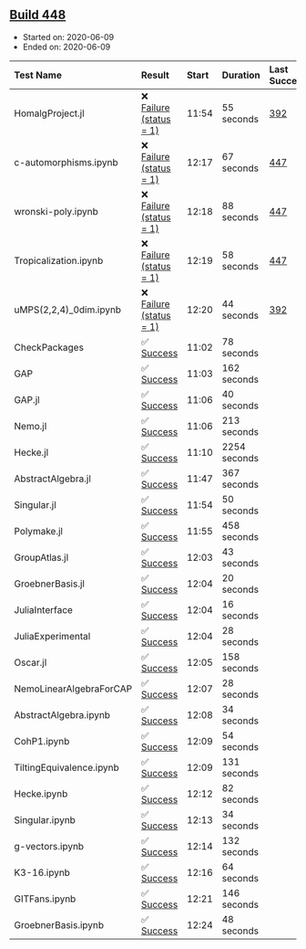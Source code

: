 ## [Build 448](https://oscarci.mathematik.uni-kl.de/job/oscar-julia-1.4/448/)

* Started on: 2020-06-09
* Ended on: 2020-06-09

| Test Name    | Result | Start | Duration | Last Success | First Failure |
|:-------------|:-------|:------|:---------|:-------------|:--------------|
| HomalgProject.jl | ❌ [Failure (status = 1)](https://oscarci.mathematik.uni-kl.de/job/oscar-julia-1.4/448/artifact/logs/build-448/HomalgProject.jl.log) | 11:54 | 55 seconds | [392](https://oscarci.mathematik.uni-kl.de/job/oscar-julia-1.4/392/) | [393](https://oscarci.mathematik.uni-kl.de/job/oscar-julia-1.4/393/) |
| c-automorphisms.ipynb | ❌ [Failure (status = 1)](https://oscarci.mathematik.uni-kl.de/job/oscar-julia-1.4/448/artifact/logs/build-448/c-automorphisms.ipynb.log) | 12:17 | 67 seconds | [447](https://oscarci.mathematik.uni-kl.de/job/oscar-julia-1.4/447/) | [448](https://oscarci.mathematik.uni-kl.de/job/oscar-julia-1.4/448/) |
| wronski-poly.ipynb | ❌ [Failure (status = 1)](https://oscarci.mathematik.uni-kl.de/job/oscar-julia-1.4/448/artifact/logs/build-448/wronski-poly.ipynb.log) | 12:18 | 88 seconds | [447](https://oscarci.mathematik.uni-kl.de/job/oscar-julia-1.4/447/) | [448](https://oscarci.mathematik.uni-kl.de/job/oscar-julia-1.4/448/) |
| Tropicalization.ipynb | ❌ [Failure (status = 1)](https://oscarci.mathematik.uni-kl.de/job/oscar-julia-1.4/448/artifact/logs/build-448/Tropicalization.ipynb.log) | 12:19 | 58 seconds | [447](https://oscarci.mathematik.uni-kl.de/job/oscar-julia-1.4/447/) | [448](https://oscarci.mathematik.uni-kl.de/job/oscar-julia-1.4/448/) |
| uMPS(2,2,4)_0dim.ipynb | ❌ [Failure (status = 1)](https://oscarci.mathematik.uni-kl.de/job/oscar-julia-1.4/448/artifact/logs/build-448/uMPS-2-2-4-_0dim.ipynb.log) | 12:20 | 44 seconds | [392](https://oscarci.mathematik.uni-kl.de/job/oscar-julia-1.4/392/) | [393](https://oscarci.mathematik.uni-kl.de/job/oscar-julia-1.4/393/) |
| CheckPackages | ✅ [Success](https://oscarci.mathematik.uni-kl.de/job/oscar-julia-1.4/448/artifact/logs/build-448/CheckPackages.log) | 11:02 | 78 seconds |  |  |
| GAP | ✅ [Success](https://oscarci.mathematik.uni-kl.de/job/oscar-julia-1.4/448/artifact/logs/build-448/GAP.log) | 11:03 | 162 seconds |  |  |
| GAP.jl | ✅ [Success](https://oscarci.mathematik.uni-kl.de/job/oscar-julia-1.4/448/artifact/logs/build-448/GAP.jl.log) | 11:06 | 40 seconds |  |  |
| Nemo.jl | ✅ [Success](https://oscarci.mathematik.uni-kl.de/job/oscar-julia-1.4/448/artifact/logs/build-448/Nemo.jl.log) | 11:06 | 213 seconds |  |  |
| Hecke.jl | ✅ [Success](https://oscarci.mathematik.uni-kl.de/job/oscar-julia-1.4/448/artifact/logs/build-448/Hecke.jl.log) | 11:10 | 2254 seconds |  |  |
| AbstractAlgebra.jl | ✅ [Success](https://oscarci.mathematik.uni-kl.de/job/oscar-julia-1.4/448/artifact/logs/build-448/AbstractAlgebra.jl.log) | 11:47 | 367 seconds |  |  |
| Singular.jl | ✅ [Success](https://oscarci.mathematik.uni-kl.de/job/oscar-julia-1.4/448/artifact/logs/build-448/Singular.jl.log) | 11:54 | 50 seconds |  |  |
| Polymake.jl | ✅ [Success](https://oscarci.mathematik.uni-kl.de/job/oscar-julia-1.4/448/artifact/logs/build-448/Polymake.jl.log) | 11:55 | 458 seconds |  |  |
| GroupAtlas.jl | ✅ [Success](https://oscarci.mathematik.uni-kl.de/job/oscar-julia-1.4/448/artifact/logs/build-448/GroupAtlas.jl.log) | 12:03 | 43 seconds |  |  |
| GroebnerBasis.jl | ✅ [Success](https://oscarci.mathematik.uni-kl.de/job/oscar-julia-1.4/448/artifact/logs/build-448/GroebnerBasis.jl.log) | 12:04 | 20 seconds |  |  |
| JuliaInterface | ✅ [Success](https://oscarci.mathematik.uni-kl.de/job/oscar-julia-1.4/448/artifact/logs/build-448/JuliaInterface.log) | 12:04 | 16 seconds |  |  |
| JuliaExperimental | ✅ [Success](https://oscarci.mathematik.uni-kl.de/job/oscar-julia-1.4/448/artifact/logs/build-448/JuliaExperimental.log) | 12:04 | 28 seconds |  |  |
| Oscar.jl | ✅ [Success](https://oscarci.mathematik.uni-kl.de/job/oscar-julia-1.4/448/artifact/logs/build-448/Oscar.jl.log) | 12:05 | 158 seconds |  |  |
| NemoLinearAlgebraForCAP | ✅ [Success](https://oscarci.mathematik.uni-kl.de/job/oscar-julia-1.4/448/artifact/logs/build-448/NemoLinearAlgebraForCAP.log) | 12:07 | 28 seconds |  |  |
| AbstractAlgebra.ipynb | ✅ [Success](https://oscarci.mathematik.uni-kl.de/job/oscar-julia-1.4/448/artifact/logs/build-448/AbstractAlgebra.ipynb.log) | 12:08 | 34 seconds |  |  |
| CohP1.ipynb | ✅ [Success](https://oscarci.mathematik.uni-kl.de/job/oscar-julia-1.4/448/artifact/logs/build-448/CohP1.ipynb.log) | 12:09 | 54 seconds |  |  |
| TiltingEquivalence.ipynb | ✅ [Success](https://oscarci.mathematik.uni-kl.de/job/oscar-julia-1.4/448/artifact/logs/build-448/TiltingEquivalence.ipynb.log) | 12:09 | 131 seconds |  |  |
| Hecke.ipynb | ✅ [Success](https://oscarci.mathematik.uni-kl.de/job/oscar-julia-1.4/448/artifact/logs/build-448/Hecke.ipynb.log) | 12:12 | 82 seconds |  |  |
| Singular.ipynb | ✅ [Success](https://oscarci.mathematik.uni-kl.de/job/oscar-julia-1.4/448/artifact/logs/build-448/Singular.ipynb.log) | 12:13 | 34 seconds |  |  |
| g-vectors.ipynb | ✅ [Success](https://oscarci.mathematik.uni-kl.de/job/oscar-julia-1.4/448/artifact/logs/build-448/g-vectors.ipynb.log) | 12:14 | 132 seconds |  |  |
| K3-16.ipynb | ✅ [Success](https://oscarci.mathematik.uni-kl.de/job/oscar-julia-1.4/448/artifact/logs/build-448/K3-16.ipynb.log) | 12:16 | 64 seconds |  |  |
| GITFans.ipynb | ✅ [Success](https://oscarci.mathematik.uni-kl.de/job/oscar-julia-1.4/448/artifact/logs/build-448/GITFans.ipynb.log) | 12:21 | 146 seconds |  |  |
| GroebnerBasis.ipynb | ✅ [Success](https://oscarci.mathematik.uni-kl.de/job/oscar-julia-1.4/448/artifact/logs/build-448/GroebnerBasis.ipynb.log) | 12:24 | 48 seconds |  |  |
